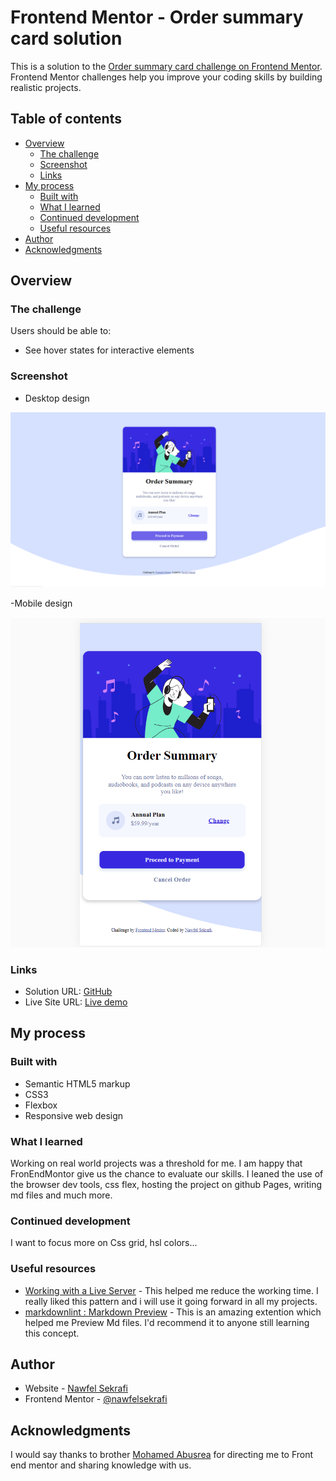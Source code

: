 # Frontend Mentor - Order summary card solution

This is a solution to the [Order summary card challenge on Frontend Mentor](https://www.frontendmentor.io/challenges/order-summary-component-QlPmajDUj). Frontend Mentor challenges help you improve your coding skills by building realistic projects.

## Table of contents

- [Overview](#overview)
  - [The challenge](#the-challenge)
  - [Screenshot](#screenshot)
  - [Links](#links)
- [My process](#my-process)
  - [Built with](#built-with)
  - [What I learned](#what-i-learned)
  - [Continued development](#continued-development)
  - [Useful resources](#useful-resources)
- [Author](#author)
- [Acknowledgments](#acknowledgments)

## Overview

### The challenge

Users should be able to:

- See hover states for interactive elements

### Screenshot

- Desktop design

![desktop-active-states](./screenshots/desktop-active-states.png)

-Mobile design

![mobile-view](./screenshots/mobile-view.png)

### Links

- Solution URL: [GitHub](https://github.com/nawfelsekrafi/Order-summary-component)
- Live Site URL: [Live demo](https://nawfelsekrafi.github.io/Order-summary-component/)

## My process

### Built with

- Semantic HTML5 markup
- CSS3
- Flexbox
- Responsive web design

### What I learned

Working on real world projects was a threshold  for me.
I am happy that FronEndMontor give us the chance to evaluate our skills.
I leaned the use of the browser dev tools, css flex, hosting the project on github Pages, writing md files and much more.

### Continued development

I want to focus more on Css grid, hsl colors...

### Useful resources

- [Working with a Live Server](https://marketplace.visualstudio.com/items?itemName=ritwickdey.LiveServer) - This helped me reduce the working time. I really liked this pattern and i will use it going forward in all my projects.
- [markdownlint : Markdown Preview](https://marketplace.visualstudio.com/items?itemName=DavidAnson.vscode-markdownlint) - This is an amazing extention which helped me Preview Md files. I'd recommend it to anyone still learning this concept.

## Author

- Website - [Nawfel Sekrafi](https://www.tunisian-coder.me)
- Frontend Mentor - [@nawfelsekrafi](https://www.frontendmentor.io/profile/nawfelsekrafi)

## Acknowledgments

I would say thanks to brother [Mohamed Abusrea](https://twitter.com/mohamed_abusrea) for directing me to Front end mentor and sharing knowledge with us.
